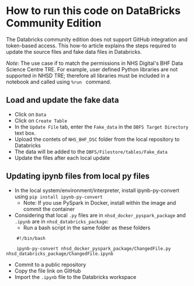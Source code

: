 # How to run this code on DataBricks Community Edition
The Databricks community edition does not support GitHub integration and token-based access. This how-to article explains the steps required to update the source files and fake data files in Databricks. 

*Note:* The use case if to match the permissions in NHS Digital's BHF Data Science Centre TRE. For example, user defined Python libraries are not supported in NHSD TRE; therefore all libraries must be included in a notebook and called using `%run ` command. 

## Load and update the fake data

- Click on `Data`
- Click on `Create Table`
- In the `Update File` tab, enter the `Fake_data` in the `DBFS Target Directory` text box.
- Upload the contets of `NHS_BHF_DSC` folder from the local repository to Databricks
- The data will be added to the `DBFS/Filestore/tables/Fake_data`
- Update the files after each local update

## Updating ipynb files from local py files
- In the local system/environment/interpreter, install ipynb-py-convert using `pip install ipynb-py-convert`
  - Note: If you use PySpark in Docker, install within the image and commit the container
- Considering that local `.py` files are in `nhsd_docker_pyspark_package` and `.ipynb` are in `nhsd_databricks_package`:
  - Run a bash script in the same folder as these folders
``` 
    #!/bin/bash

    ipynb-py-convert nhsd_docker_pyspark_package/ChangedFile.py nhsd_databricks_package/ChangedFile.ipynb
```
 - Commit to a public repository
 - Copy the file link on GitHub
 - Import the `.ipynb` file to the Databricks workspace